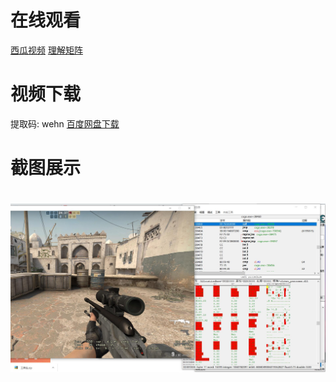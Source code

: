 
# 在线观看
[西瓜视频](https://www.ixigua.com/i6820014498091368964/)
[理解矩阵](https://www.ixigua.com/i6820015806319952392/)

# 视频下载
提取码: wehn [百度网盘下载](https://pan.baidu.com/s/1SsmbEZVwr4XsuLqs70883g)


# 截图展示
<h1 align="center">
	<img src="demo.jpg">
</h1>







